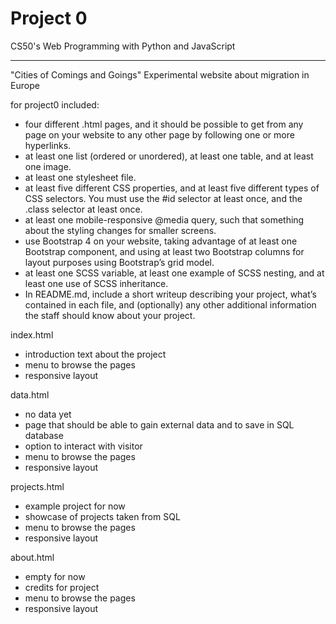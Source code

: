 # Project 0

CS50's Web Programming with Python and JavaScript


---------


"Cities of Comings and Goings"
Experimental website about migration in Europe


for project0 included:
- four different .html pages, and it should be possible to get from any page on your website to any other page by following one or more hyperlinks.
- at least one list (ordered or unordered), at least one table, and at least one image.
- at least one stylesheet file.
- at least five different CSS properties, and at least five different types of CSS selectors. You must use the #id selector at least once, and the .class selector at least once.
- at least one mobile-responsive @media query, such that something about the styling changes for smaller screens.
- use Bootstrap 4 on your website, taking advantage of at least one Bootstrap component, and using at least two Bootstrap columns for layout purposes using Bootstrap’s grid model.
- at least one SCSS variable, at least one example of SCSS nesting, and at least one use of SCSS inheritance.
- In README.md, include a short writeup describing your project, what’s contained in each file, and (optionally) any other additional information the staff should know about your project.


index.html
- introduction text about the project
- menu to browse the pages
- responsive layout

data.html
- no data yet
- page that should be able to gain external data and to save in SQL database
- option to interact with visitor
- menu to browse the pages
- responsive layout

projects.html
- example project for now
- showcase of projects taken from SQL
- menu to browse the pages
- responsive layout

about.html
- empty for now
- credits for project
- menu to browse the pages
- responsive layout
